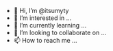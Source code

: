 - 👋 Hi, I’m @itsumyty
- 👀 I’m interested in ...
- 🌱 I’m currently learning ...
- 💞️ I’m looking to collaborate on ...
- 📫 How to reach me ...

<!---
itsumyty/itsumyty is a ✨ special ✨ repository because its `README.md` (this file) appears on your GitHub profile.
You can click the Preview link to take a look at your changes.
--->
